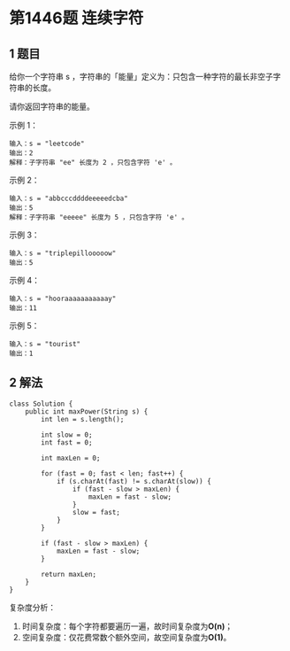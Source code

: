 # 第1446题 连续字符

## 1 题目

给你一个字符串 s ，字符串的「能量」定义为：只包含一种字符的最长非空子字符串的长度。

请你返回字符串的能量。

示例 1：

```
输入：s = "leetcode"
输出：2
解释：子字符串 "ee" 长度为 2 ，只包含字符 'e' 。
```

示例 2：

```
输入：s = "abbcccddddeeeeedcba"
输出：5
解释：子字符串 "eeeee" 长度为 5 ，只包含字符 'e' 。
```

示例 3：

```
输入：s = "triplepillooooow"
输出：5
```

示例 4：

```
输入：s = "hooraaaaaaaaaaay"
输出：11
```

示例 5：

```
输入：s = "tourist"
输出：1
```

## 2 解法

```
class Solution {
    public int maxPower(String s) {
        int len = s.length();

        int slow = 0;
        int fast = 0;

        int maxLen = 0;

        for (fast = 0; fast < len; fast++) {
            if (s.charAt(fast) != s.charAt(slow)) {
                if (fast - slow > maxLen) {
                    maxLen = fast - slow;
                }
                slow = fast;
            }
        }

        if (fast - slow > maxLen) {
            maxLen = fast - slow;
        }

        return maxLen;
    }
}
```

复杂度分析：

1. 时间复杂度：每个字符都要遍历一遍，故时间复杂度为**O(n)**；
2. 空间复杂度：仅花费常数个额外空间，故空间复杂度为**O(1)**。



